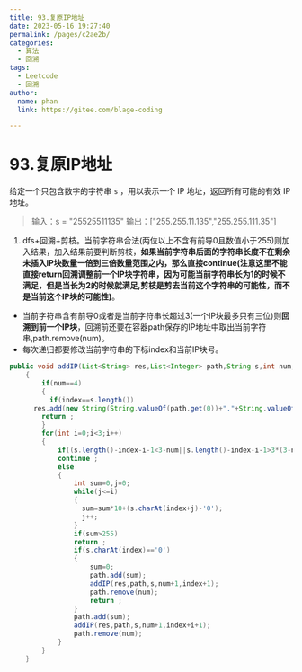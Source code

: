 ```yaml
---
title: 93.复原IP地址
date: 2023-05-16 19:27:40
permalink: /pages/c2ae2b/
categories: 
  - 算法
  - 回溯
tags: 
  - Leetcode
  - 回溯
author: 
  name: phan
  link: https://gitee.com/blage-coding

---
```

# 93.复原IP地址

给定一个只包含数字的字符串 `s` ，用以表示一个 IP 地址，返回所有可能的有效 IP 地址。

> 输入：s = "25525511135"
> 输出：["255.255.11.135","255.255.111.35"]

1. dfs+回溯+剪枝。当前字符串合法(两位以上不含有前导0且数值小于255)则加入结果，加入结果前要判断剪枝，**如果当前字符串后面的字符串长度不在剩余未插入IP块数量一倍到三倍数量范围之内，那么直接continue(注意这里不能直接return回溯调整前一个IP块字符串，因为可能当前字符串长为1的时候不满足，但是当长为2的时候就满足,剪枝是剪去当前这个字符串的可能性，而不是当前这个IP块的可能性)**。

- 当前字符串含有前导0或者是当前字符串长超过3(一个IP块最多只有三位)则**回溯到前一个IP块**，回溯前还要在容器path保存的IP地址中取出当前字符串,path.remove(num)。
- 每次递归都要修改当前字符串的下标index和当前IP块号。

```java
public void addIP(List<String> res,List<Integer> path,String s,int num,int index)
    {
        if(num==4)
        {
          if(index==s.length())
      res.add(new String(String.valueOf(path.get(0))+"."+String.valueOf(path.get(1)) +"."+String.valueOf(path.get(2))+"."+String.valueOf(path.get(3))));
        return ;  
        }
        for(int i=0;i<3;i++)
        {
            if((s.length()-index-i-1<3-num||s.length()-index-i-1>3*(3-num)))
            continue ;
            else
            {
                int sum=0,j=0;
                while(j<=i) 
                {
                  sum=sum*10+(s.charAt(index+j)-'0'); 
                  j++; 
                }
                if(sum>255)
                return ;
                if(s.charAt(index)=='0')
                {
                    sum=0;
                    path.add(sum);
                    addIP(res,path,s,num+1,index+1);
                    path.remove(num);
                    return ;
                }
                path.add(sum);
                addIP(res,path,s,num+1,index+i+1);
                path.remove(num);
            }
        }
    }
```